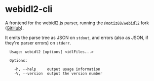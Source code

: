 # webidl2-cli
A frontend for the webidl2.js parser, running the [`@motiz88/webidl2`](https://www.npmjs.com/package/@motiz88/webidl2) fork ([GitHub](https://github.com/motiz88/webidl2.js/tree/master)).

It emits the parse tree as JSON on `stdout`, and errors (also as JSON, if they're parser errors) on `stderr`.

```
  Usage: webidl2 [options] <idlFiles...>

  Options:

    -h, --help     output usage information
    -V, --version  output the version number

```
